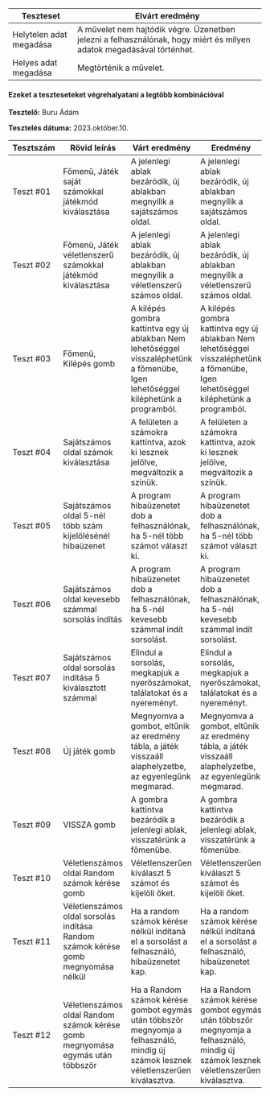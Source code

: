  | Teszteset               | Elvárt eredmény                                                                                                     | 
 |-------------------------|---------------------------------------------------------------------------------------------------------------------| 
 | Helytelen adat megadása | A művelet nem hajtódik végre. Üzenetben jelezni a felhasználónak, hogy miért és milyen adatok megadásával történhet.|
 | Helyes adat megadása    | Megtörténik a művelet.| 

#### Ezeket a teszteseteket végrehalyatani a legtöbb kombinációval

**Tesztelő:** Buru Ádám

**Tesztelés dátuma:** 2023.október.10.

| Tesztszám | Rövid leírás                     | Várt eredmény                                                                   | Eredmény                                                                       | Megjegyzés                |
|-----------|----------------------------------|---------------------------------------------------------------------------------|--------------------------------------------------------------------------------|---------------------------|
| Teszt #01 | Főmenű, Játék saját számokkal játékmód kiválasztása | A jelenlegi ablak bezáródik, új ablakban megnyílik a sajátszámos oldal. | A jelenlegi ablak bezáródik, új ablakban megnyílik a sajátszámos oldal. | Elvártnak megfelelően működik. |
| Teszt #02 | Főmenü, Játék véletlenszerű számokkal játékmód kiválasztása | A jelenlegi ablak bezáródik, új ablakban megnyílik a véletlenszerű számos oldal. | A jelenlegi ablak bezáródik, új ablakban megnyílik a véletlenszerű számos oldal. | Elvártnak megfelelően működik. |
| Teszt #03 | Főmenü, Kilépés gomb | A kilépés gombra kattintva egy új ablakban Nem lehetőséggel visszaléphetünk a főmenübe, Igen lehetőséggel kiléphetünk a programból. | A kilépés gombra kattintva egy új ablakban Nem lehetőséggel visszaléphetünk a főmenübe, Igen lehetőséggel kiléphetünk a programból. | Elvártnak megfelelően működik. |
| Teszt #04 | Sajátszámos oldal számok kiválasztása | A felületen a számokra kattintva, azok ki lesznek jelölve, megváltozik a színük. | A felületen a számokra kattintva, azok ki lesznek jelölve, megváltozik a színük.  | Elvártnak megfelelően működik. |
| Teszt #05 | Sajátszámos oldal 5-nél több szám kijelölésénél hibaüzenet | A program hibaüzenetet dob a felhasználónak, ha 5-nél több számot választ ki. | A program hibaüzenetet dob a felhasználónak, ha 5-nél több számot választ ki. | Elvártnak megfelelően működik. |
| Teszt #06 | Sajátszámos oldal kevesebb számmal sorsolás indítás | A program hibaüzenetet dob a felhasználónak, ha 5-nél kevesebb számmal indít sorsolást. | A program hibaüzenetet dob a felhasználónak, ha 5-nél kevesebb számmal indít sorsolást.  | Elvártnak megfelelően működik. | 
| Teszt #07 | Sajátszámos oldal sorsolás indítása 5 kiválasztott számmal | Elindul a sorsolás, megkapjuk a nyerőszámokat, találatokat és a nyereményt. | Elindul a sorsolás, megkapjuk a nyerőszámokat, találatokat és a nyereményt. | Elvártnak megfelelően működik. |
| Teszt #08 | Új játék gomb | Megnyomva a gombot, eltűnik az eredmény tábla, a játék visszaáll alaphelyzetbe, az egyenlegünk megmarad. | Megnyomva a gombot, eltűnik az eredmény tábla, a játék visszaáll alaphelyzetbe, az egyenlegünk megmarad. | Elvártnak megfelelően működik. |
| Teszt #09 | VISSZA gomb | A gombra kattintva bezáródik a jelenlegi ablak, visszatérünk a főmenübe. | A gombra kattintva bezáródik a jelenlegi ablak, visszatérünk a főmenübe. | Elvártnak megfelelően működik. |
| Teszt #10 | Véletlenszámos oldal Random számok kérése gomb | Véletlenszerűen kiválaszt 5 számot és kijelöli őket. | Véletlenszerűen kiválaszt 5 számot és kijelöli őket. | Elvártnak megfelelően működik. |
| Teszt #11 | Véletlenszámos oldal sorsolás indítása Random számok kérése gomb megnyomása nélkül | Ha a random számok kérése nélkül indítaná el a sorsolást a felhasználó, hibaüzenetet kap. | Ha a random számok kérése nélkül indítaná el a sorsolást a felhasználó, hibaüzenetet kap. | Elvártnak megfelelően működik. |
| Teszt #12 | Véletlenszámos oldal Random számok kérése gomb megnyomása egymás után többször | Ha a Random számok kérése gombot egymás után többször megnyomja a felhasználó, mindig új számok lesznek véletlenszerűen kiválasztva. | Ha a Random számok kérése gombot egymás után többször megnyomja a felhasználó, mindig új számok lesznek véletlenszerűen kiválasztva. | Elvártnak megfelelően működik. |
